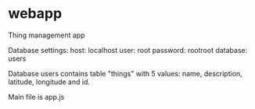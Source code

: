 # webapp
Thing management app

Database settings:
host: localhost
user: root
password: rootroot
database: users

Database users contains table "things" with 5 values: name, description, latitude, longitude and id.

Main file is app.js
